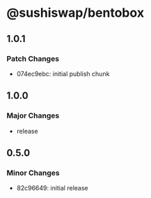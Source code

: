 # @sushiswap/bentobox

## 1.0.1

### Patch Changes

- 074ec9ebc: initial publish chunk

## 1.0.0

### Major Changes

- release

## 0.5.0

### Minor Changes

- 82c96649: initial release
